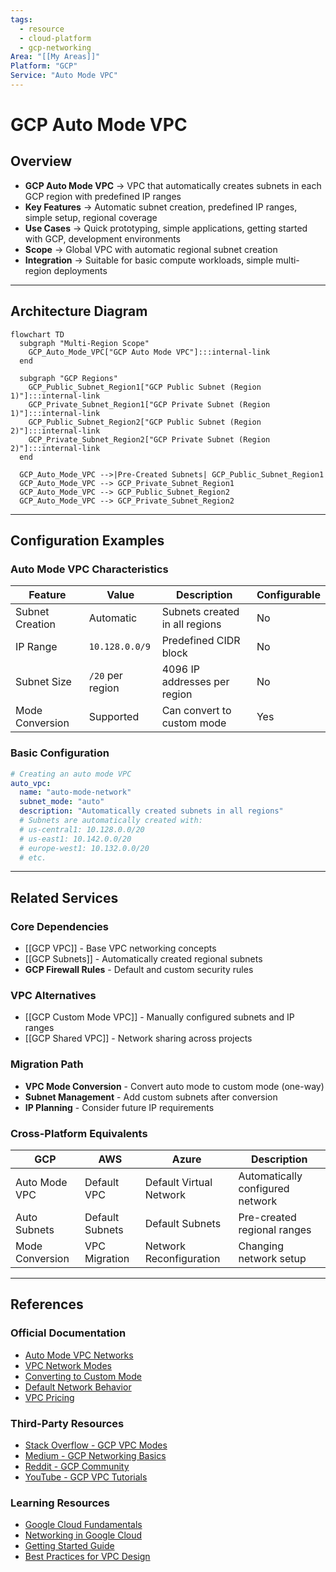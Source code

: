 ```yaml
---
tags:
  - resource
  - cloud-platform
  - gcp-networking
Area: "[[My Areas]]"
Platform: "GCP"
Service: "Auto Mode VPC"
---
```


# GCP Auto Mode VPC

## Overview

- **GCP Auto Mode VPC** → VPC that automatically creates subnets in each GCP region with predefined IP ranges
- **Key Features** → Automatic subnet creation, predefined IP ranges, simple setup, regional coverage
- **Use Cases** → Quick prototyping, simple applications, getting started with GCP, development environments
- **Scope** → Global VPC with automatic regional subnet creation
- **Integration** → Suitable for basic compute workloads, simple multi-region deployments

---

## Architecture Diagram

```mermaid
flowchart TD
  subgraph "Multi-Region Scope"
    GCP_Auto_Mode_VPC["GCP Auto Mode VPC"]:::internal-link
  end

  subgraph "GCP Regions"
    GCP_Public_Subnet_Region1["GCP Public Subnet (Region 1)"]:::internal-link
    GCP_Private_Subnet_Region1["GCP Private Subnet (Region 1)"]:::internal-link
    GCP_Public_Subnet_Region2["GCP Public Subnet (Region 2)"]:::internal-link
    GCP_Private_Subnet_Region2["GCP Private Subnet (Region 2)"]:::internal-link
  end

  GCP_Auto_Mode_VPC -->|Pre-Created Subnets| GCP_Public_Subnet_Region1
  GCP_Auto_Mode_VPC --> GCP_Private_Subnet_Region1
  GCP_Auto_Mode_VPC --> GCP_Public_Subnet_Region2
  GCP_Auto_Mode_VPC --> GCP_Private_Subnet_Region2

```

---

## Configuration Examples

### Auto Mode VPC Characteristics
| Feature | Value | Description | Configurable |
|---------|-------|-------------|-------------|
| Subnet Creation | Automatic | Subnets created in all regions | No |
| IP Range | `10.128.0.0/9` | Predefined CIDR block | No |
| Subnet Size | `/20` per region | 4096 IP addresses per region | No |
| Mode Conversion | Supported | Can convert to custom mode | Yes |

### Basic Configuration
```yaml
# Creating an auto mode VPC
auto_vpc:
  name: "auto-mode-network"
  subnet_mode: "auto"
  description: "Automatically created subnets in all regions"
  # Subnets are automatically created with:
  # us-central1: 10.128.0.0/20
  # us-east1: 10.142.0.0/20
  # europe-west1: 10.132.0.0/20
  # etc.
```

---

## Related Services

### Core Dependencies
- [[GCP VPC]] - Base VPC networking concepts
- [[GCP Subnets]] - Automatically created regional subnets
- **GCP Firewall Rules** - Default and custom security rules

### VPC Alternatives
- [[GCP Custom Mode VPC]] - Manually configured subnets and IP ranges
- [[GCP Shared VPC]] - Network sharing across projects

### Migration Path
- **VPC Mode Conversion** - Convert auto mode to custom mode (one-way)
- **Subnet Management** - Add custom subnets after conversion
- **IP Planning** - Consider future IP requirements

### Cross-Platform Equivalents
| GCP | AWS | Azure | Description |
|-----|-----|-------|-------------|
| Auto Mode VPC | Default VPC | Default Virtual Network | Automatically configured network |
| Auto Subnets | Default Subnets | Default Subnets | Pre-created regional ranges |
| Mode Conversion | VPC Migration | Network Reconfiguration | Changing network setup |

---

## References

### Official Documentation
- [Auto Mode VPC Networks](https://cloud.google.com/vpc/docs/vpc#auto-mode-considerations)
- [VPC Network Modes](https://cloud.google.com/vpc/docs/vpc#network-types)
- [Converting to Custom Mode](https://cloud.google.com/vpc/docs/using-vpc#convert-auto-to-custom)
- [Default Network Behavior](https://cloud.google.com/vpc/docs/vpc#default-network)
- [VPC Pricing](https://cloud.google.com/vpc/pricing)

### Third-Party Resources
- [Stack Overflow - GCP VPC Modes](https://stackoverflow.com/questions/tagged/google-cloud-vpc)
- [Medium - GCP Networking Basics](https://medium.com/tag/gcp-networking)
- [Reddit - GCP Community](https://reddit.com/r/googlecloud)
- [YouTube - GCP VPC Tutorials](https://youtube.com/results?search_query=gcp+auto+mode+vpc)

### Learning Resources
- [Google Cloud Fundamentals](https://cloud.google.com/training/courses#cloud-fundamentals)
- [Networking in Google Cloud](https://cloud.google.com/training/courses/networking-gcp)
- [Getting Started Guide](https://cloud.google.com/docs/get-started)
- [Best Practices for VPC Design](https://cloud.google.com/architecture/best-practices-vpc-design)
